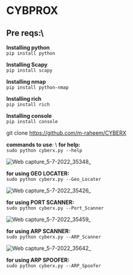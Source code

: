 # CYBPROX
## Pre reqs:\
**Installing python**\
    ``pip install python``
    
**Installing Scapy** \
   ``pip install scapy``
   
**Installing nmap**\
    ``pip install python-nmap``

**Installing rich** \
   ``pip install rich``

**Installing console**\
    ``pip install console``
    
    
git clone https://github.com/m-raheem/CYBERX

**commands to use**: \ 
**for help:** <br>
   ``sudo python cyberx.py --help``
   
![Web capture_5-7-2022_35348_](https://user-images.githubusercontent.com/82972589/177223538-98c04253-f004-4332-ba37-9f6fe46bf3e0.jpeg)
   
**for using GEO LOCATER:** \
    ``sudo python cyberx.py --Geo_Locater``
    
![Web capture_5-7-2022_35426_](https://user-images.githubusercontent.com/82972589/177223537-39c56551-cf78-487d-8699-ca06bef82d8c.jpeg)
    
**for using PORT SCANNER:** \
    ``sudo python cyberx.py --Port_Scanner`` 
    
![Web capture_5-7-2022_35459_](https://user-images.githubusercontent.com/82972589/177223536-27634230-c8dd-47c3-b194-175feea62dcc.jpeg)
    
**for using ARP SCANNER:** \
    ``sudo python cyberx.py --ARP_Scanner ``
    
![Web capture_5-7-2022_35642_](https://user-images.githubusercontent.com/82972589/177223534-a2c0aaba-942b-4588-a842-af13b80f8b4a.jpeg)
    
**for using ARP SPOOFER:** \
    ``sudo python cyberx.py --ARP_Spoofer   ``
   


